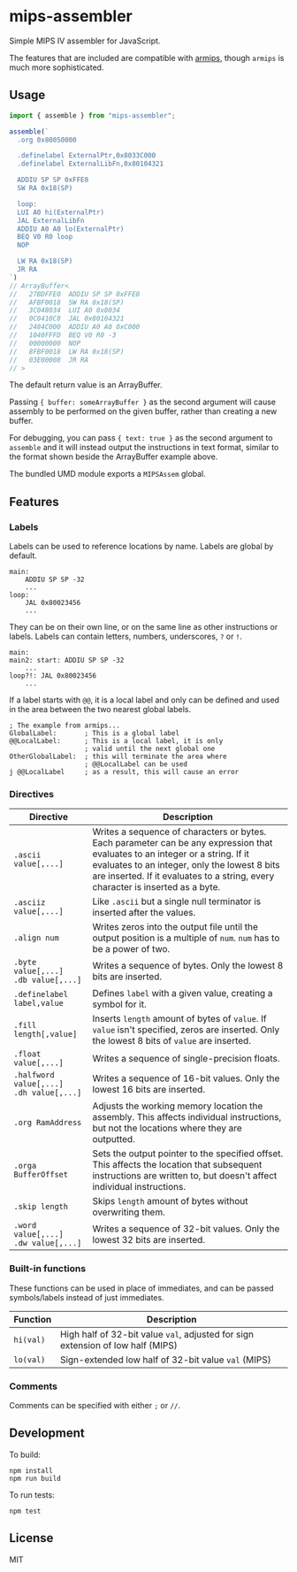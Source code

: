 mips-assembler
==============

Simple MIPS IV assembler for JavaScript.

The features that are included are compatible with [armips](https://github.com/Kingcom/armips), though `armips` is much more sophisticated.

Usage
-----

```javascript
import { assemble } from "mips-assembler";

assemble(`
  .org 0x80050000

  .definelabel ExternalPtr,0x8033C000
  .definelabel ExternalLibFn,0x80104321

  ADDIU SP SP 0xFFE0
  SW RA 0x18(SP)

  loop:
  LUI A0 hi(ExternalPtr)
  JAL ExternalLibFn
  ADDIU A0 A0 lo(ExternalPtr)
  BEQ V0 R0 loop
  NOP

  LW RA 0x18(SP)
  JR RA
`)
// ArrayBuffer<
//   27BDFFE0  ADDIU SP SP 0xFFE0
//   AFBF0018  SW RA 0x18(SP)
//   3C048034  LUI A0 0x8034
//   0C0410C8  JAL 0x80104321
//   2484C000  ADDIU A0 A0 0xC000
//   1040FFFD  BEQ V0 R0 -3
//   00000000  NOP
//   8FBF0018  LW RA 0x18(SP)
//   03E00008  JR RA
// >
```

The default return value is an ArrayBuffer.

Passing `{ buffer: someArrayBuffer }` as the second argument will cause assembly to be performed on the given buffer, rather than creating a new buffer.

For debugging, you can pass `{ text: true }` as the second argument to `assemble` and it will instead output the instructions in text format, similar to the format shown beside the ArrayBuffer example above.

The bundled UMD module exports a `MIPSAssem` global.

Features
--------

### Labels

Labels can be used to reference locations by name. Labels are global by default.

```
main:
    ADDIU SP SP -32
    ...
loop:
    JAL 0x80023456
    ...
```

They can be on their own line, or on the same line as other instructions or labels. Labels can contain letters, numbers, underscores, `?` or `!`.

```
main:
main2: start: ADDIU SP SP -32
    ...
loop?!: JAL 0x80023456
    ...
```

If a label starts with `@@`, it is a local label and only can be defined and used in the area between the two nearest global labels.

```
; The example from armips...
GlobalLabel:       ; This is a global label
@@LocalLabel:      ; This is a local label, it is only
                   ; valid until the next global one
OtherGlobalLabel:  ; this will terminate the area where
                   ; @@LocalLabel can be used
j @@LocalLabel     ; as a result, this will cause an error
```

### Directives

| Directive | Description |
|-----------|-------------|
| `.ascii value[,...]` | Writes a sequence of characters or bytes. Each parameter can be any expression that evaluates to an integer or a string. If it evaluates to an integer, only the lowest 8 bits are inserted. If it evaluates to a string, every character is inserted as a byte. |
| `.asciiz value[,...]` | Like `.ascii` but a single null terminator is inserted after the values. |
| `.align num` | Writes zeros into the output file until the output position is a multiple of `num`. `num` has to be a power of two. |
| `.byte value[,...]`<br/>`.db value[,...]` | Writes a sequence of bytes. Only the lowest 8 bits are inserted. |
| `.definelabel label,value` | Defines `label` with a given value, creating a symbol for it. |
| `.fill length[,value]` | Inserts `length` amount of bytes of `value`. If `value` isn't specified, zeros are inserted. Only the lowest 8 bits of `value` are inserted. |
| `.float value[,...]` | Writes a sequence of single-precision floats. |
| `.halfword value[,...]`<br/>`.dh value[,...]` | Writes a sequence of 16-bit values. Only the lowest 16 bits are inserted. |
| `.org RamAddress` | Adjusts the working memory location the assembly. This affects individual instructions, but not the locations where they are outputted. |
| `.orga BufferOffset` | Sets the output pointer to the specified offset. This affects the location that subsequent instructions are written to, but doesn't affect individual instructions. |
| `.skip length` | Skips `length` amount of bytes without overwriting them. |
| `.word value[,...]`<br/>`.dw value[,...]` | Writes a sequence of 32-bit values. Only the lowest 32 bits are inserted. |

### Built-in functions

These functions can be used in place of immediates, and can be passed symbols/labels instead of just immediates.

| Function | Description |
|----------|-------------|
| `hi(val)` | High half of 32-bit value `val`, adjusted for sign extension of low half (MIPS) |
| `lo(val)` | Sign-extended low half of 32-bit value `val` (MIPS) |

### Comments

Comments can be specified with either `;` or `//`.

Development
-----------

To build:
```
npm install
npm run build
```

To run tests:
```
npm test
```

License
-------

MIT